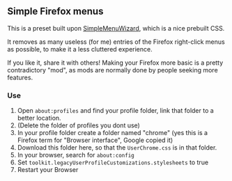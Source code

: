 ## Simple Firefox menus

This is a preset built upon [SimpleMenuWizard](https://github.com/stonecrusher/simpleMenuWizard), which is a nice prebuilt CSS.

It removes as many useless (for me) entries of the Firefox right-click menus as possible, to make it a less cluttered experience.

If you like it, share it with others! Making your Firefox more basic is a pretty contradictory "mod", as mods are normally done by people seeking more features.

### Use

1. Open `about:profiles` and find your profile folder, link that folder to a better location.
2. (Delete the folder of profiles you dont use)
3. In your profile folder create a folder named "chrome" (yes this is a Firefox term for "Browser interface", Google copied it)
4. Download this folder here, so that the `UserChrome.css` is in that folder.
5. In your browser, search for `about:config`
6. Set `toolkit.legacyUserProfileCustomizations.stylesheets` to true
7. Restart your Browser
